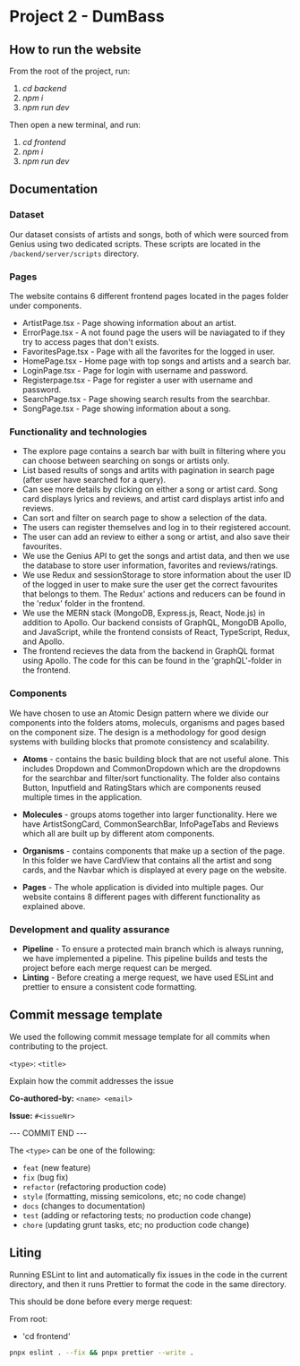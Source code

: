 # Project 2 - DumBass

## How to run the website

From the root of the project, run:

1. _cd backend_
2. _npm i_
3. _npm run dev_

Then open a new terminal, and run:

1. _cd frontend_
2. _npm i_
3. _npm run dev_

## Documentation

### Dataset

Our dataset consists of artists and songs, both of which were sourced from Genius using two dedicated scripts. These scripts are located in the `/backend/server/scripts` directory.

### Pages

The website contains 6 different frontend pages located in the pages folder under components.

- ArtistPage.tsx - Page showing information about an artist.
- ErrorPage.tsx - A not found page the users will be naviagated to if they try to access pages that don't exists.
- FavoritesPage.tsx - Page with all the favorites for the logged in user.
- HomePage.tsx - Home page with top songs and artists and a search bar.
- LoginPage.tsx - Page for login with username and password.
- Registerpage.tsx - Page for register a user with username and password.
- SearchPage.tsx - Page showing search results from the searchbar.
- SongPage.tsx - Page showing information about a song.

### Functionality and technologies

- The explore page contains a search bar with built in filtering where you can choose between searching on songs or artists only.
- List based results of songs and artits with pagination in search page (after user have searched for a query).
- Can see more details by clicking on either a song or artist card. Song card displays lyrics and reviews, and artist card displays artist info and reviews.
- Can sort and filter on search page to show a selection of the data.
- The users can register themselves and log in to their registered account.
- The user can add an review to either a song or artist, and also save their favourites.
- We use the Genius API to get the songs and artist data, and then we use the database to store user information, favorites and reviews/ratings.
- We use Redux and sessionStorage to store information about the user ID of the logged in user to make sure the user get the correct favourites that belongs to them. The Redux' actions and reducers can be found in the 'redux' folder in the frontend.
- We use the MERN stack (MongoDB, Express.js, React, Node.js) in addition to Apollo. Our backend consists of GraphQL, MongoDB Apollo, and JavaScript, while the frontend consists of React, TypeScript, Redux, and Apollo.
- The frontend recieves the data from the backend in GraphQL format using Apollo. The code for this can be found in the 'graphQL'-folder in the frontend.

### Components

We have chosen to use an Atomic Design pattern where we divide our components into the folders atoms, moleculs, organisms and pages based on the component size. The design is a methodology for good design systems with building blocks that promote consistency and scalability.

- **Atoms** - contains the basic building block that are not useful alone. This includes Dropdown and CommonDropdown which are the dropdowns for the searchbar and filter/sort functionality. The folder also contains Button, Inputfield and RatingStars which are components reused multiple times in the application.

- **Molecules** - groups atoms together into larger functionality. Here we have ArtistSongCard, CommonSearchBar, InfoPageTabs and Reviews which all are built up by different atom components.

- **Organisms** - contains components that make up a section of the page. In this folder we have CardView that contains all the artist and song cards, and the Navbar which is displayed at every page on the website.

- **Pages** - The whole application is divided into multiple pages. Our website contains 8 different pages with different functionality as explained above.

### Development and quality assurance

- **Pipeline** - To ensure a protected main branch which is always running, we have implemented a pipeline. This pipeline builds and tests the project before each merge request can be merged.
- **Linting** - Before creating a merge request, we have used ESLint and prettier to ensure a consistent code formatting.

## Commit message template

We used the following commit message template for all commits when contributing to the project.

`<type>`: `<title>`

Explain how the commit addresses the issue

**Co-authored-by:** `<name> <email>`

**Issue:** `#<issueNr>`

--- COMMIT END ---

The `<type>` can be one of the following:

- `feat` (new feature)
- `fix` (bug fix)
- `refactor` (refactoring production code)
- `style` (formatting, missing semicolons, etc; no code change)
- `docs` (changes to documentation)
- `test` (adding or refactoring tests; no production code change)
- `chore` (updating grunt tasks, etc; no production code change)

## Liting

Running ESLint to lint and automatically fix issues in the code in the current directory, and then it runs Prettier to format the code in the same directory.

This should be done before every merge request:

From root:

- 'cd frontend'

```bash
pnpx eslint . --fix && pnpx prettier --write .
```
